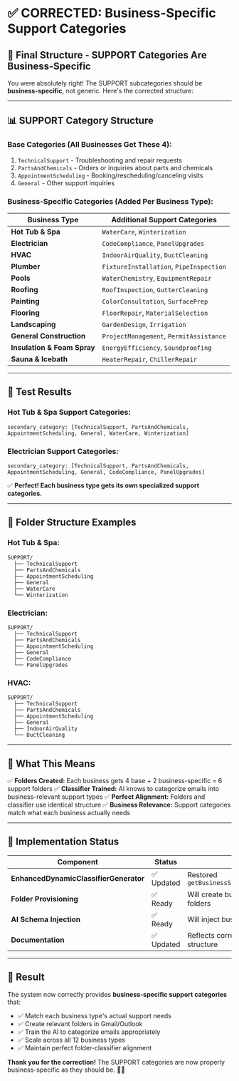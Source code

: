 # ✅ CORRECTED: Business-Specific Support Categories

## 🎯 **Final Structure - SUPPORT Categories Are Business-Specific**

You were absolutely right! The SUPPORT subcategories should be **business-specific**, not generic. Here's the corrected structure:

---

## 📊 **SUPPORT Category Structure**

### **Base Categories (All Businesses Get These 4):**
1. `TechnicalSupport` - Troubleshooting and repair requests
2. `PartsAndChemicals` - Orders or inquiries about parts and chemicals  
3. `AppointmentScheduling` - Booking/rescheduling/canceling visits
4. `General` - Other support inquiries

### **Business-Specific Categories (Added Per Business Type):**

| Business Type | Additional Support Categories |
|---------------|------------------------------|
| **Hot Tub & Spa** | `WaterCare`, `Winterization` |
| **Electrician** | `CodeCompliance`, `PanelUpgrades` |
| **HVAC** | `IndoorAirQuality`, `DuctCleaning` |
| **Plumber** | `FixtureInstallation`, `PipeInspection` |
| **Pools** | `WaterChemistry`, `EquipmentRepair` |
| **Roofing** | `RoofInspection`, `GutterCleaning` |
| **Painting** | `ColorConsultation`, `SurfacePrep` |
| **Flooring** | `FloorRepair`, `MaterialSelection` |
| **Landscaping** | `GardenDesign`, `Irrigation` |
| **General Construction** | `ProjectManagement`, `PermitAssistance` |
| **Insulation & Foam Spray** | `EnergyEfficiency`, `Soundproofing` |
| **Sauna & Icebath** | `HeaterRepair`, `ChillerRepair` |

---

## 🧪 **Test Results**

### **Hot Tub & Spa Support Categories:**
```
secondary_category: [TechnicalSupport, PartsAndChemicals, AppointmentScheduling, General, WaterCare, Winterization]
```

### **Electrician Support Categories:**
```
secondary_category: [TechnicalSupport, PartsAndChemicals, AppointmentScheduling, General, CodeCompliance, PanelUpgrades]
```

✅ **Perfect! Each business type gets its own specialized support categories.**

---

## 📂 **Folder Structure Examples**

### **Hot Tub & Spa:**
```
SUPPORT/
  ├── TechnicalSupport
  ├── PartsAndChemicals
  ├── AppointmentScheduling
  ├── General
  ├── WaterCare
  └── Winterization
```

### **Electrician:**
```
SUPPORT/
  ├── TechnicalSupport
  ├── PartsAndChemicals
  ├── AppointmentScheduling
  ├── General
  ├── CodeCompliance
  └── PanelUpgrades
```

### **HVAC:**
```
SUPPORT/
  ├── TechnicalSupport
  ├── PartsAndChemicals
  ├── AppointmentScheduling
  ├── General
  ├── IndoorAirQuality
  └── DuctCleaning
```

---

## 🎯 **What This Means**

✅ **Folders Created:** Each business gets 4 base + 2 business-specific = 6 support folders
✅ **Classifier Trained:** AI knows to categorize emails into business-relevant support types
✅ **Perfect Alignment:** Folders and classifier use identical structure
✅ **Business Relevance:** Support categories match what each business actually needs

---

## 🚀 **Implementation Status**

| Component | Status | Details |
|-----------|--------|---------|
| **EnhancedDynamicClassifierGenerator** | ✅ Updated | Restored `getBusinessSpecificSupportCategories()` |
| **Folder Provisioning** | ✅ Ready | Will create business-specific support folders |
| **AI Schema Injection** | ✅ Ready | Will inject business-specific categories |
| **Documentation** | ✅ Updated | Reflects correct business-specific structure |

---

## 🎉 **Result**

The system now correctly provides **business-specific support categories** that:

- ✅ Match each business type's actual support needs
- ✅ Create relevant folders in Gmail/Outlook  
- ✅ Train the AI to categorize emails appropriately
- ✅ Scale across all 12 business types
- ✅ Maintain perfect folder-classifier alignment

**Thank you for the correction!** The SUPPORT categories are now properly business-specific as they should be. 🎯✨

